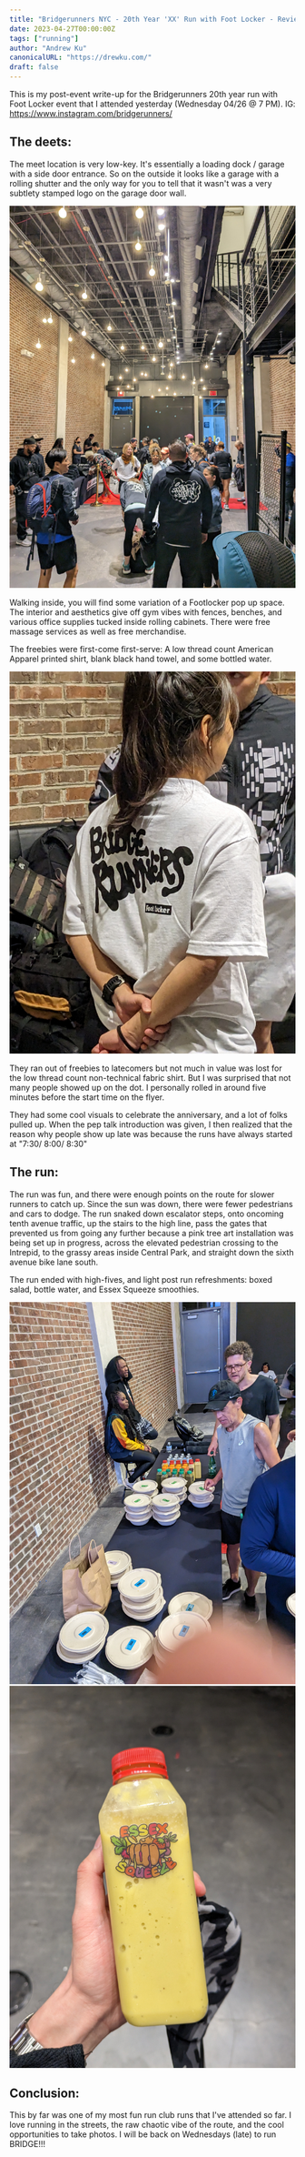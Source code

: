 ```yaml
---
title: "Bridgerunners NYC - 20th Year 'XX' Run with Foot Locker - Review"
date: 2023-04-27T00:00:00Z
tags: ["running"]
author: "Andrew Ku"
canonicalURL: "https://drewku.com/"
draft: false
---
```


This is my post-event write-up for the Bridgerunners 20th year run with Foot Locker event that I attended yesterday (Wednesday 04/26 @ 7 PM).
IG: https://www.instagram.com/bridgerunners/

## The deets:
The meet location is very low-key. It's essentially a loading dock / garage with a side door entrance. So on the outside it looks like a garage with a rolling shutter and the only way for you to tell that it wasn't was a very subtlety stamped logo on the garage door wall. 

![Interior of the space, W33](images/meetup-space.jpg)

Walking inside, you will find some variation of a Footlocker pop up space. The interior and aesthetics give off gym vibes with fences, benches, and various office supplies tucked inside rolling cabinets. There were free massage services as well as free merchandise. 

The freebies were first-come first-serve: A low thread count American Apparel printed shirt, blank black hand towel, and some bottled water.

![The backside of the free shirt](images/shirt.jpg)

They ran out of freebies to latecomers but not much in value was lost for the low thread count non-technical fabric shirt. But I was surprised that not many people showed up on the dot. I personally rolled in around five minutes before the start time on the flyer.  

They had some cool visuals to celebrate the anniversary, and a lot of folks pulled up. When the pep talk introduction was given, I then realized that the reason why people show up late was because the runs have always started at "7:30/ 8:00/ 8:30" 

## The run:
The run was fun, and there were enough points on the route for slower runners to catch up. Since the sun was down, there were fewer pedestrians and cars to dodge. 
The run snaked down escalator steps, onto oncoming tenth avenue traffic, up the stairs to the high line, pass the gates that prevented us from going any further because a pink tree art installation was being set up in progress, across the elevated pedestrian crossing to the Intrepid, to the grassy areas inside Central Park, and straight down the sixth avenue bike lane south. 

The run ended with high-fives, and light post run refreshments: boxed salad, bottle water, and Essex Squeeze smoothies. 

![Post-run noms](images/postrunnoms.jpg)
![Essex Squeeze: Banana + ??? smoothie](smoothie.jpg)

## Conclusion: 
This by far was one of my most fun run club runs that I've attended so far. I love running in the streets, the raw chaotic vibe of the route, and the cool opportunities to take photos. I will be back on Wednesdays (late) to run BRIDGE!!!